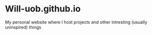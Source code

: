 # Will-uob.github.io
My personal website where I host projects and other intresting (usually uninspired) things
